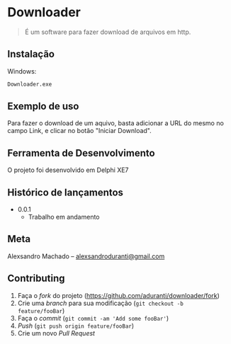 # Downloader
> É um software para fazer download de arquivos em http.

## Instalação

Windows:

```sh
Downloader.exe
```

## Exemplo de uso

Para fazer o download de um aquivo, basta adicionar a URL do mesmo no campo Link, e clicar no botão "Iniciar Download".

## Ferramenta de Desenvolvimento

O projeto foi desenvolvido em Delphi XE7

## Histórico de lançamentos

* 0.0.1
    * Trabalho em andamento

## Meta

Alexsandro Machado – alexsandroduranti@gmail.com
## Contributing

1. Faça o _fork_ do projeto (<https://github.com/aduranti/downloader/fork>)
2. Crie uma _branch_ para sua modificação (`git checkout -b feature/fooBar`)
3. Faça o _commit_ (`git commit -am 'Add some fooBar'`)
4. _Push_ (`git push origin feature/fooBar`)
5. Crie um novo _Pull Request_

[npm-image]: https://img.shields.io/npm/v/datadog-metrics.svg?style=flat-square
[npm-url]: https://npmjs.org/package/datadog-metrics
[npm-downloads]: https://img.shields.io/npm/dm/datadog-metrics.svg?style=flat-square
[travis-image]: https://img.shields.io/travis/dbader/node-datadog-metrics/master.svg?style=flat-square
[travis-url]: https://travis-ci.org/dbader/node-datadog-metrics
[wiki]: https://github.com/seunome/seuprojeto/wiki
